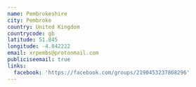 ```yaml
---
name: Pembrokeshire
city: Pembroke
country: United Kingdom
countrycode: gb
latitude: 51.845
longitude: -4.842222
email: xrpembs@protonmail.com
publiciseemail: true
links:
  facebook: 'https://facebook.com/groups/2190453237868296'
---
```


